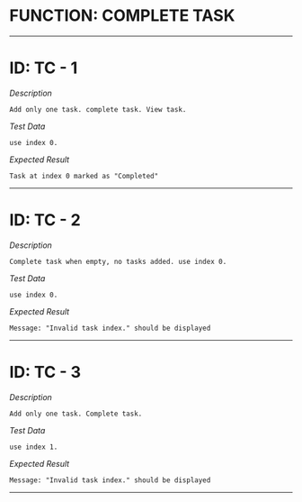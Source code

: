 # FUNCTION: COMPLETE TASK
------------------------


# ID: TC - 1 

*Description*

	Add only one task. complete task. View task.

*Test Data*
	
	use index 0.	

*Expected Result*

	Task at index 0 marked as "Completed"

----------------
 

# ID: TC - 2

*Description*
	
	Complete task when empty, no tasks added. use index 0.	

*Test Data*
	
	use index 0.	

*Expected Result*

	Message: "Invalid task index." should be displayed
----------------
 

# ID: TC - 3

*Description*
	
	Add only one task. Complete task.	

*Test Data*
	
	use index 1.	

*Expected Result*

	Message: "Invalid task index." should be displayed
----------------

